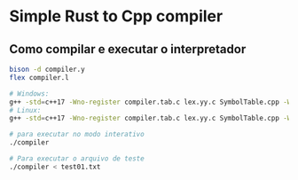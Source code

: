 # Simple Rust to Cpp compiler


## Como compilar e executar o interpretador

```bash
bison -d compiler.y
flex compiler.l

# Windows:
g++ -std=c++17 -Wno-register compiler.tab.c lex.yy.c SymbolTable.cpp -Wall -o compiler.exe
# Linux:
g++ -std=c++17 -Wno-register compiler.tab.c lex.yy.c SymbolTable.cpp -Wall -o compiler

# para executar no modo interativo
./compiler

# Para executar o arquivo de teste
./compiler < test01.txt 
```